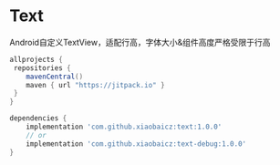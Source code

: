 # Text
Android自定义TextView，适配行高，字体大小&amp;组件高度严格受限于行高

~~~ groovy
allprojects {
 repositories {
    mavenCentral()
    maven { url "https://jitpack.io" }
 }
}
~~~

~~~ groovy
dependencies {
    implementation 'com.github.xiaobaicz:text:1.0.0'
    // or
    implementation 'com.github.xiaobaicz:text-debug:1.0.0'
}
~~~